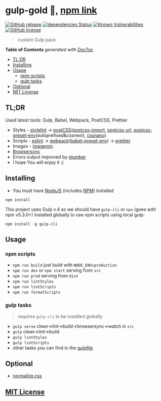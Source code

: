# gulp-gold :wrench:, [npm link](https://www.npmjs.org/package/gulp-gold)

[![GitHub release](https://img.shields.io/github/release/arturparkhisenko/gulp-gold.svg)](https://github.com/arturparkhisenko/gulp-gold/releases) [![dependencies Status](https://david-dm.org/arturparkhisenko/gulp-gold/dev-status.svg)](https://david-dm.org/arturparkhisenko/gulp-gold?type=dev) [![Known Vulnerabilities](https://snyk.io/test/github/arturparkhisenko/gulp-gold/badge.svg)](https://snyk.io/test/github/arturparkhisenko/gulp-gold) [![GitHub license](https://img.shields.io/github/license/arturparkhisenko/gulp-gold.svg)](https://github.com/arturparkhisenko/gulp-gold/blob/master/LICENSE.md)

> custom Gulp pack

<!-- START doctoc generated TOC please keep comment here to allow auto update -->
<!-- DON'T EDIT THIS SECTION, INSTEAD RE-RUN doctoc TO UPDATE -->
**Table of Contents**  *generated with [DocToc](https://github.com/thlorenz/doctoc)*

- [TL;DR](#tldr)
- [Installing](#installing)
- [Usage](#usage)
  - [npm scripts](#npm-scripts)
  - [gulp tasks](#gulp-tasks)
- [Optional](#optional)
- [MIT License](#mit-license)

<!-- END doctoc generated TOC please keep comment here to allow auto update -->

## TL;DR

Used latest tools: Gulp, Babel, Webpack, PostCSS, Prettier

- Styles - [stylelint](https://stylelint.io/) -> [postCSS](https://postcss.org/)([postcss-import](https://www.npmjs.com/package/postcss-import), [postcss-url](https://www.npmjs.com/package/postcss-url), [postcss-preset-env](https://www.npmjs.com/package/postcss-preset-env)(autoprefixed&cssnext), [cssnano](https://www.npmjs.com/package/cssnano))
- Scripts - [eslint](https://www.npmjs.com/package/eslint) -> [webpack](https://webpack.js.org)([babel-preset-env](https://www.npmjs.com/package/@babel/preset-env)) -> [prettier](https://prettier.io/)
- Images - [imagemin](https://www.npmjs.com/package/gulp-imagemin)
- [Browsersync](https://www.browsersync.io/)
- Errors output improved by [plumber](https://www.npmjs.com/package/gulp-plumber)
- I hope You will enjoy it :)

## Installing

- You must have [NodeJS](https://nodejs.org/) (includes [NPM](https://www.npmjs.com/)) installed

```shell
npm install
```

This project uses Gulp v.4 so we should have `gulp-cli` or `npx` (goes with npm v5.3.0+) installed globally to use npm scripts using local gulp:

```shell
npm install -g gulp-cli
```

## Usage

### npm scripts

- `npm run build` just build with `NODE_ENV=production`
- `npm run dev` or `npm start` serving from `src`
- `npm run prod` serving from `dist`
- `npm run lintStyles`
- `npm run lintScripts`
- `npm run formatScripts`

### gulp tasks

> requires `gulp-cli` to be installed globally

- `gulp serve` clean->lint->build->browsersync->watch in `src`
- `gulp` clean->lint->build
- `gulp lintStyles`
- `gulp lintScripts`
- other tasks you can find in the [gulpfile](gulpfile.js)

## Optional

- [normalize.css](https://github.com/necolas/normalize.css)

## [MIT License](LICENSE.md)
